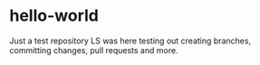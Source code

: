 # hello-world
Just a test repository
LS was here testing out creating branches, committing changes, pull requests and more.
